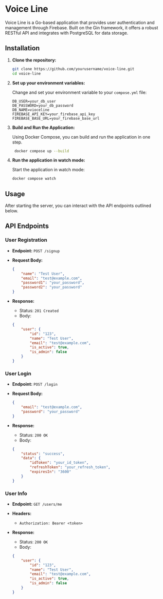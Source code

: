# Voice Line

Voice Line is a Go-based application that provides user authentication and management through Firebase. Built on the Gin framework, it offers a robust RESTful API and integrates with PostgreSQL for data storage.

## Installation
1. **Clone the repository:**

   ```bash
   git clone https://github.com/yourusername/voice-line.git
   cd voice-line
   ```

2. **Set up your environment variables:**

   Change and set your environment variable to your `compose.yml` file:

   ```env
   DB_USER=your_db_user
   DB_PASSWORD=your_db_password
   DB_NAME=vioceline
   FIREBASE_API_KEY=your_firebase_api_key
   FIREBASE_BASE_URL=your_firebase_base_url
   ```

3. **Build and Run the Application:**

    Using Docker Compose, you can build and run the application in one step.

   ```bash
    docker compose up --build
   ```

4. **Run the application in watch mode:**

   Start the application in watch mode:

   ```bash
   docker compose watch
   ```

## Usage

After starting the server, you can interact with the API endpoints outlined below.

## API Endpoints

### User Registration

- **Endpoint:** `POST /signup`
- **Request Body:**
    ```json
    {
        "name": "Test User",
        "email": "test@example.com",
        "password1": "your_password",
        "password2": "your_password"
    }
    ```

- **Response:**
    - Status: `201 Created`
    - Body:
    ```json
    {
        "user": {
            "id": "123",
            "name": "Test User",
            "email": "test@example.com",
            "is_active": true,
            "is_admin": false
        }
    }
    ```

### User Login

- **Endpoint:** `POST /login`
- **Request Body:**
    ```json
    {
        "email": "test@example.com",
        "password": "your_password"
    }
    ```

- **Response:**
    - Status: `200 OK`
    - Body:
    ```json
    {
        "status": "success",
        "data": {
            "idToken": "your_id_token",
            "refreshToken": "your_refresh_token",
            "expiresIn": "3600"
        }
    }
    ```

### User Info

- **Endpoint:** `GET /users/me`
- **Headers:**
    - `Authorization: Bearer <token>`

- **Response:**
    - Status: `200 OK`
    - Body:
    ```json
    {
        "user": {
            "id": "123",
            "name": "Test User",
            "email": "test@example.com",
            "is_active": true,
            "is_admin": false
        }
    }
    ```
